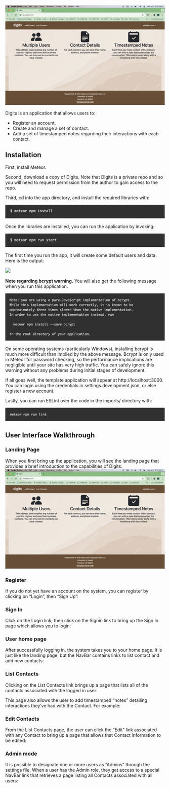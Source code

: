 <img src="doc/landing.png">

Digits is an application that allows users to:
* Register an account.
* Create and manage a set of contact.
* Add a set of timestamped notes regarding their interactions with each contact.

## Installation
First, install Meteor.

Second, download a copy of Digits. Note that Digits is a private repo and so you will need to request permission from the author to gain access to the repo.

Third, cd into the app directory, and install the required libraries with:

<img src="/doc/meteor-npm-install.png">

Once the libraries are installed, you can run the application by invoking:

<img src="/doc/meteor-npm-run-start.png">

The first time you run the app, it will create some default users and data. Here is the output:

<img src="run-start-output.png">


<Strong>Note regarding bcrypt warning.</Strong> You will also get the following message when you run this application.

<img src="/doc/bcrypt.png">

On some operating systems (particularly Windows), installing bcrypt is much more difficult than implied by the above message. Bcrypt is only used in Meteor for password checking, so the performance implications are negligible until your site has very high traffic. You can safely ignore this warning without any problems during initial stages of development.

If all goes well, the template application will appear at http://localhost:3000. You can login using the credentials in settings.development.json, or else register a new account.

Lastly, you can run ESLint over the code in the imports/ directory with:

<img src="/doc/run-lint.png">

## User Interface Walkthrough

<h3>Landing Page</h3>
When you first bring up the application, you will see the landing page that provides a brief introduction to the capabilities of Digits:

<img src="/doc/landing.png">

<h3>Register</h3>
If you do not yet have an account on the system, you can register by clicking on “Login”, then “Sign Up”:

<h3>Sign In</h2>
Click on the Login link, then click on the Signin link to bring up the Sign In page which allows you to login:

<h3>User home page</h3>
After successfully logging in, the system takes you to your home page. It is just like the landing page, but the NavBar contains links to list contact and add new contacts:

<h3>List Contacts</h3>
Clicking on the List Contacts link brings up a page that lists all of the contacts associated with the logged in user:

This page also allows the user to add timestamped “notes” detailing interactions they’ve had with the Contact. For example:

<h3>Edit Contacts</h3>
From the List Contacts page, the user can click the “Edit” link associated with any Contact to bring up a page that allows that Contact information to be edited:

<h3>Admin mode</h3>
It is possible to designate one or more users as “Admins” through the settings file. When a user has the Admin role, they get access to a special NavBar link that retrieves a page listing all Contacts associated with all users:
